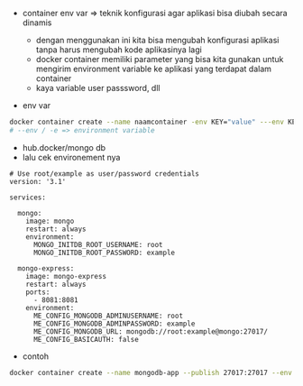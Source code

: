 - container env var => teknik konfigurasi agar aplikasi bisa diubah secara dinamis
    - dengan menggunakan ini kita bisa mengubah konfigurasi aplikasi tanpa harus mengubah kode aplikasinya lagi
    - docker container memiliki parameter yang bisa kita gunakan untuk mengirim environment variable ke aplikasi yang terdapat dalam container
    - kaya variable user passsword, dll

- env var
```bash
docker container create --name naamcontainer -env KEY="value" ---env KEY2="value" image:tag
# --env / -e => environment variable
```

- hub.docker/mongo db
- lalu cek environement nya
```
# Use root/example as user/password credentials
version: '3.1'

services:

  mongo:
    image: mongo
    restart: always
    environment:
      MONGO_INITDB_ROOT_USERNAME: root
      MONGO_INITDB_ROOT_PASSWORD: example

  mongo-express:
    image: mongo-express
    restart: always
    ports:
      - 8081:8081
    environment:
      ME_CONFIG_MONGODB_ADMINUSERNAME: root
      ME_CONFIG_MONGODB_ADMINPASSWORD: example
      ME_CONFIG_MONGODB_URL: mongodb://root:example@mongo:27017/
      ME_CONFIG_BASICAUTH: false
```

- contoh
```bash
docker container create --name mongodb-app --publish 27017:27017 --env MONGO_INITDB_ROOT_USERNAME=aria --env MONGO_INITDB_ROOT_PASSWORD:aria  mongo:latest
```